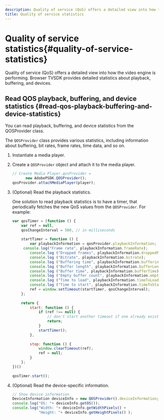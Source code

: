```yaml
---
description: Quality of service (QoS) offers a detailed view into how the video engine is performing. Browser TVSDK provides detailed statistics about playback, buffering, and devices.
title: Quality of service statistics
---
```


# Quality of service statistics{#quality-of-service-statistics}

Quality of service (QoS) offers a detailed view into how the video engine is performing. Browser TVSDK provides detailed statistics about playback, buffering, and devices.

## Read QOS playback, buffering, and device statistics {#read-qos-playback-buffering-and-device-statistics}

You can read playback, buffering, and device statistics from the QOSProvider class.

The `QOSProvider` class provides various statistics, including information about buffering, bit rates, frame rates, time data, and so on. 

1. Instantiate a media player.
1. Create a `QOSProvider` object and attach it to the media player.

   ```js
   // Create Media Player.qosProvider =  
         new AdobePSDK.QOSProvider(); 
   qosProvider.attachMediaPlayer(player);
   ```

1. (Optional) Read the playback statistics.

   One solution to read playback statistics is to have a timer, that periodically fetches the new QoS values from the `QOSProvider`. For example:

   ```js
   var qosTimer = (function () { 
       var ref = null, 
       qosChangeInterval = 500, // in milliseconds 
    
       startTimer = function () { 
           var playbackInformation = qosProvider.playbackInformation; 
        console.log("Frame rate", playbackInformation.frameRate); 
           console.log ("Dropped frames", playbackInformation.droppedFrameCount); 
           console.log ("Bitrate", playbackInformation.bitrate); 
           console.log ("Buffering time", playbackInformation.bufferingTime); 
           console.log ("Buffer length", playbackInformation.bufferLength); 
           console.log ("Buffer time", playbackInformation.bufferTime); 
           console.log ("Empty buffer count", playbackInformation.emptyBufferCount); 
           console.log ("Time to load", playbackInformation.timeToLoad); 
           console.log ("Time to start", playbackInformation.timeToStart); 
           ref = window.setTimeout(startTimer, qosChangeInterval); 
       }; 
    
       return { 
           start: function () { 
               if (ref !== null) { 
                   // don't start another timeout if one already exists. 
                   return; 
               } 
               startTimer(); 
           }, 
    
           stop: function () { 
               window.clearTimeout(ref); 
               ref = null; 
           } 
       };  
   })() 
    
   qosTimer.start(); 
   
   ```

1. (Optional) Read the device-specific information.

   ```js
   // Show device information 
   DeviceInformation deviceInfo = new QOSProvider().deviceInformation; 
   console.log("OS: "+ deviceInfo.getOS()); 
   console.log("Width: "+ deviceInfo.getWidthPixels() +  
               "Height: "+ deviceInfo.getHeightPixels() );
   ```